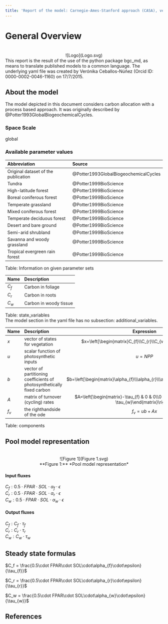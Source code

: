 ```yaml
---
title: 'Report of the model: Carnegie-Ames-Stanford approach (CASA), version: 1'
---
```

  
  
# General Overview  
  

<br>
<center>
![Logo](Logo.svg)
</center>
This report is the result of the use of the python package bgc_md, as means to translate published models to a common language.  The underlying yaml file was created by Verónika Ceballos-Núñez (Orcid ID: 0000-0002-0046-1160) on 17/7/2015.  
  
  
  
## About the model  
  
The model depicted in this document considers carbon allocation with a process based approach. It was originally described by @Potter1993GlobalBiogeochemicalCycles.  
  
  
  
### Space Scale  
  
global
  
  
### Available parameter values  
  
  
  
Abbreviation|Source  
:-----|:-----  
Original dataset of the publication|@Potter1993GlobalBiogeochemicalCycles  
Tundra|@Potter1999BioScience  
High-latitude forest|@Potter1999BioScience  
Boreal coniferous forest|@Potter1999BioScience  
Temperate grassland|@Potter1999BioScience  
Mixed coniferous forest|@Potter1999BioScience  
Temperate deciduous forest|@Potter1999BioScience  
Desert and bare ground|@Potter1999BioScience  
Semi-arid shrubland|@Potter1999BioScience  
Savanna and woody grassland|@Potter1999BioScience  
Tropical evergreen rain forest|@Potter1999BioScience  
  Table:  Information on given parameter sets  
  
  
Name|Description  
:-----|:-----  
$C_{f}$|Carbon in foliage  
$C_{r}$|Carbon in roots  
$C_{w}$|Carbon in woody tissue  
  Table: state_variables  
The model section in the yaml file has no subsection: additional_variables.  
  
Name|Description|Expression  
:-----|:-----|:-----:  
$x$|vector of states for vegetation|$x=\left[\begin{matrix}C_{f}\\C_{r}\\C_{w}\end{matrix}\right]$  
$u$|scalar function of photosynthetic inputs|$u=NPP$  
$b$|vector of partitioning coefficients of photosynthetically fixed carbon|$b=\left[\begin{matrix}\alpha_{f}\\\alpha_{r}\\\alpha_{w}\end{matrix}\right]$  
$A$|matrix of turnover (cycling) rates|$A=\left[\begin{matrix}-\tau_{f} & 0 & 0\\0 & -\tau_{r} & 0\\0 & 0 & -\tau_{w}\end{matrix}\right]$  
$f_{v}$|the righthandside of the ode|$f_{v}=u b + A x$  
  Table: components  
  
  
## Pool model representation  
  

<br>
<center>
![Figure 1](Figure 1.svg)<br>**Figure 1:** *Pool model representation*<br>
</center>
  
  
#### Input fluxes  
  
$C_{f}: 0.5\cdot FPAR\cdot SOL\cdot\alpha_{f}\cdot\epsilon$  
$C_{r}: 0.5\cdot FPAR\cdot SOL\cdot\alpha_{r}\cdot\epsilon$  
$C_{w}: 0.5\cdot FPAR\cdot SOL\cdot\alpha_{w}\cdot\epsilon$  

  
  
#### Output fluxes  
  
$C_{f}: C_{f}\cdot\tau_{f}$  
$C_{r}: C_{r}\cdot\tau_{r}$  
$C_{w}: C_{w}\cdot\tau_{w}$  
  
  
## Steady state formulas  
  
$C_f = \frac{0.5\cdot FPAR\cdot SOL\cdot\alpha_{f}\cdot\epsilon}{\tau_{f}}$  
  
  
  
$C_r = \frac{0.5\cdot FPAR\cdot SOL\cdot\alpha_{r}\cdot\epsilon}{\tau_{r}}$  
  
  
  
$C_w = \frac{0.5\cdot FPAR\cdot SOL\cdot\alpha_{w}\cdot\epsilon}{\tau_{w}}$  
  
  
  
  
  
## References  
  

